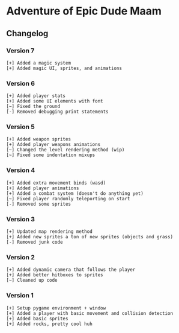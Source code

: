 # Adventure of Epic Dude Maam

## Changelog

### Version 7

```
[+] Added a magic system
[+] Added magic UI, sprites, and animations
```

### Version 6

```
[+] Added player stats
[+] Added some UI elements with font
[~] Fixed the ground
[-] Removed debugging print statements
```

### Version 5

```
[+] Added weapon sprites
[+] Added player weapons animations
[~] Changed the level rendering method (wip)
[~] Fixed some indentation mixups
```

### Version 4

```
[+] Added extra movement binds (wasd)
[+] Added player animations
[+] Added a combat system (doesn't do anything yet)
[~] Fixed player randomly teleporting on start
[-] Removed some sprites
```

### Version 3

```
[+] Updated map rendering method
[+] Added new sprites a ton of new sprites (objects and grass)
[-] Removed junk code
```

### Version 2

```
[+] Added dynamic camera that follows the player
[+] Added better hitboxes to sprites
[~] Cleaned up code
```

### Version 1

```
[+] Setup pygame environment + window
[+] Added a player with basic movement and collision detection
[+] Added basic sprites
[+] Added rocks, pretty cool huh
```
